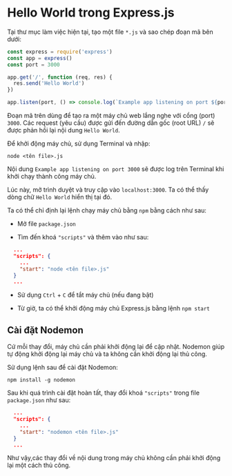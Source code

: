 # Hello World trong Express.js

Tại thư mục làm việc hiện tại, tạo một file `*.js` và sao chép đoạn mã bên dưới:

```js
const express = require('express')
const app = express()
const port = 3000

app.get('/', function (req, res) {
  res.send('Hello World')
})

app.listen(port, () => console.log(`Example app listening on port ${port}!`))
```

Đoạn mã trên dùng để tạo ra một máy chủ web lắng nghe với cổng (port) `3000`. Các request (yêu cầu) được gửi đến đường dẫn gốc (root URL) `/` sẽ được phản hồi lại nội dung `Hello World`.

Để khởi động máy chủ, sử dụng Terminal và nhập:

```console
node <tên file>.js
```

Nội dung `Example app listening on port 3000` sẽ được log trên Terminal khi khởi chạy thành công máy chủ.

Lúc này, mở trình duyệt và truy cập vào `localhost:3000`. Ta có thể thấy dòng chữ `Hello World` hiển thị tại đó.

Ta có thể chỉ định lại lệnh chạy máy chủ bằng `npm` bằng cách như sau:

- Mở file `package.json`

- Tìm đến khoá `"scripts"` và thêm vào như sau:

```json
  ...
  "scripts": {
    ...
    "start": "node <tên file>.js"
  }
  ...
```

- Sử dụng `Ctrl` + `C` để tắt máy chủ (nếu đang bật)

- Từ giờ, ta có thể khởi động máy chủ Express.js bằng lệnh `npm start`


## Cài đặt Nodemon

Cứ mỗi thay đổi, máy chủ cần phải khởi động lại để cập nhật. Nodemon giúp tự động khởi động lại máy chủ và ta không cần khởi động lại thủ công.

Sử dụng lệnh sau để cài đặt Nodemon:

```console
npm install -g nodemon
```

Sau khi quá trình cài đặt hoàn tất, thay đổi khoá `"scripts"` trong file `package.json` như sau:

```json
  ...
  "scripts": {
    ...
    "start": "nodemon <tên file>.js"
  }
  ...
```

Như vậy,các thay đổi về nội dung trong máy chủ không cần phải khởi động lại một cách thủ công.
